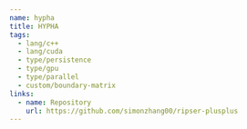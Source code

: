 ```yaml
---
name: hypha
title: HYPHA
tags:
  - lang/c++
  - lang/cuda
  - type/persistence
  - type/gpu
  - type/parallel
  - custom/boundary-matrix
links:
  - name: Repository
    url: https://github.com/simonzhang00/ripser-plusplus
---
```


